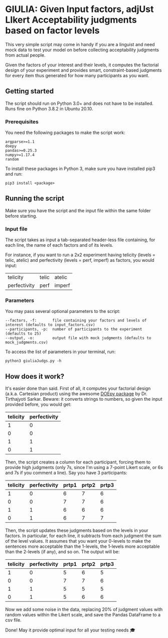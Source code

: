 # GIULIA: Given Input factors, adjUst LIkert Acceptability judgments based on factor levels

This very simple script may come in handy if you are a linguist and need mock data to test your model on before collecting acceptability judgments from actual people.

Given the factors of your interest and their levels, it computes the factorial design of your experiment and provides smart, constraint-based judgments for every item thus generated for how many participants as you want.

## Getting started

The script should run on Python 3.0+ and does not have to be installed. Runs fine on Python 3.8.2 in Ubuntu 20.10.

### Prerequisites

You need the following packages to make the script work:

    argparse>=1.1
    doepy
    pandas>=0.25.3
    numpy>=1.17.4
    random
    
To install these packages in Python 3, make sure you have installed pip3 and run:    
    
    pip3 install <package>
    
## Running the script

Make sure you have the script and the input file within the same folder before starting.

### Input file

The script takes as input a tab-separated header-less file containing, for each line, the name of each factors and of its levels.

For instance, if you want to run a 2x2 experiment having telicity (levels = telic, atelic) and perfectivity (levels = perf, imperf) as factors, you would input:

| | | |
|-|-|-|
| telicity | telic | atelic
| perfectivity | perf | imperf

### Parameters

You may pass several optional parameters to the script:

    --factors, -f:       file containing your factors and levels of interest (defaults to input_factors.csv)
    --participants, -p:  number of participants to the experiment (defaults to 25)
    --output, -o:        output file with mock judgments (defaults to mock_judgments.csv)
    
To access the list of parameters in your terminal, run:    
    
    python3 giuliaJudgs.py -h

## How does it work?

It's easier done than said. First of all, it computes your factorial design (a.k.a. Cartesian product) using the awesome [DOEpy package](https://doepy.readthedocs.io/en/latest/) by Dr. Tirthajyoti Sarkar. Beware: it converts strings to numbers, so given the input provided before, you would get:

telicity | perfectivity
|-|-|
1 | 0
0 | 0
1 | 1
0 | 1

Then, the script creates a column for each participant, forcing them to provide high judgments (only 7s, since I'm using a 7-point Likert scale, or 6s and 7s if you comment a line). Say you have 3 participants:

telicity | perfectivity | prtp1 | prtp2 | prtp3
|-|-|-|-|-|
1 | 0 | 6 | 7 | 6
0 | 0 | 7 | 7 | 6
1 | 1 | 6 | 6 | 6
0 | 1 | 6 | 7 | 7

Then, the script updates these judgments based on the levels in your factors. In particular, for each line, it subtracts from each judgment the sum of the level values. It assumes that you want your 0-levels to make the sentences more acceptable than the 1-levels, the 1-levels more acceptable than the 2-levels (if any), and so on. The output will be:

telicity | perfectivity | prtp1 | prtp2 | prtp3
|-|-|-|-|-|
1 | 0 | 5 | 6 | 5
0 | 0 | 7 | 7 | 6
1 | 1 | 5 | 5 | 5
0 | 1 | 5 | 6 | 6

Now we add some noise in the data, replacing 20% of judgment values with random values within the Likert scale, and save the Pandas DataFrame to a csv file.

Done! May it provide optimal input for all your testing needs :mortar_board:
